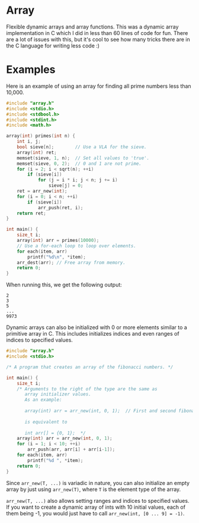 # Array

Flexible dynamic arrays and array functions.
This was a dynamic array implementation in C which I did in less than 60 lines of code for fun.
There are a lot of issues with this, but it's cool to see how many tricks there are in the C
language for writing less code :)

# Examples

Here is an example of using an array for finding all prime numbers less than 10,000.

```C
#include "array.h"
#include <stdio.h>
#include <stdbool.h>
#include <stdint.h>
#include <math.h>

array(int) primes(int n) {
    int i, j;
    bool sieve[n];        // Use a VLA for the sieve.
    array(int) ret;
    memset(sieve, 1, n);  // Set all values to 'true'.
    memset(sieve, 0, 2);  // 0 and 1 are not prime.
    for (i = 2; i < sqrt(n); ++i)
        if (sieve[i])
            for (j = i * i; j < n; j += i)
                sieve[j] = 0;
    ret = arr_new(int);
    for (i = 0; i < n; ++i)
        if (sieve[i])
            arr_push(ret, i);
    return ret;
}

int main() {
    size_t i;
    array(int) arr = primes(10000);
    // Use a for-each loop to loop over elements.
    for each(item, arr)
        printf("%d\n", *item);
    arr_dest(arr); // Free array from memory.
    return 0;
}
```
When running this, we get the following output:
```
2
3
5
...
9973
```
Dynamic arrays can also be initialized with 0 or more elements similar to a primitive array in C.
This includes initializes indices and even ranges of indices to specified values.

```C
#include "array.h"
#include <stdio.h>

/* A program that creates an array of the fibonacci numbers. */

int main() {
    size_t i;
    /* Arguments to the right of the type are the same as
       array initializer values. 
       As an example:
       
       array(int) arr = arr_new(int, 0, 1);  // First and second fibonacci numbers are 0 and 1.
       
       is equivalent to
       
       int arr[] = {0, 1};  */
    array(int) arr = arr_new(int, 0, 1);
    for (i = 1; i < 10; ++i)
        arr_push(arr, arr[i] + arr[i-1]);
    for each(item, arr)
        printf("%d ", *item);
    return 0;
}
```
Since `arr_new(T, ...)` is variadic in nature, you can also initialize an empty array
by just using `arr_new(T)`, where `T` is the element type of the array.

`arr_new(T, ...)` also allows setting ranges and indices to specified values. If you
want to create a dynamic array of ints with 10 initial values, each of them being -1,
you would just have to call `arr_new(int, [0 ... 9] = -1)`.
